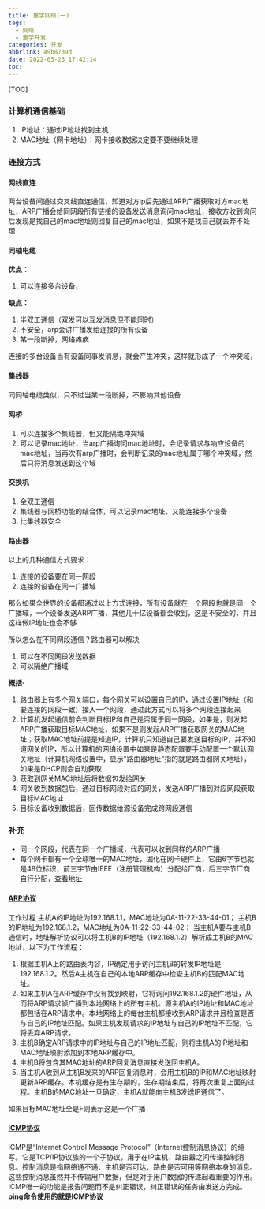 ```yaml
---
title: 重学网络(一)
tags:
  - 网络
  - 重学开发
categories: 开发
abbrlink: 49b8739d
date: 2022-05-23 17:42:14
toc:
---
```

[TOC]
### 计算机通信基础
1. IP地址：通过IP地址找到主机
2. MAC地址（网卡地址）：网卡接收数据决定要不要继续处理
### 连接方式
#### 网线直连
两台设备间通过交叉线直连通信，知道对方ip后先通过ARP广播获取对方mac地址，ARP广播会给同网段所有链接的设备发送消息询问mac地址，接收方收到询问后发现是找自己的mac地址则回复自己的mac地址，如果不是找自己就丢弃不处理

#### 同轴电缆

**优点：**
1. 可以连接多台设备，

**缺点：**
1. 半双工通信（双发可以互发消息但不能同时）
2. 不安全，arp会讲广播发给连接的所有设备
3. 某一段断掉，网络瘫痪

连接的多台设备当有设备同事发消息，就会产生冲突，这样就形成了一个冲突域，

#### 集线器
同同轴电缆类似，只不过当某一段断掉，不影响其他设备

#### 网桥

1. 可以连接多个集线器，但又能隔绝冲突域
2. 可以记录mac地址，当arp广播询问mac地址时，会记录请求与响应设备的mac地址，当再次有arp广播时，会判断记录的mac地址属于哪个冲突域，然后只将消息发送到这个域



#### 交换机

1. 全双工通信
2. 集线器与网桥功能的结合体，可以记录mac地址，又能连接多个设备
3. 比集线器安全

#### 路由器
以上的几种通信方式要求：
1. 连接的设备要在同一网段
2. 连接的设备在同一广播域

那么如果全世界的设备都通过以上方式连接，所有设备就在一个网段也就是同一个广播域，一个设备发送ARP广播，其他几十亿设备都会收到，这是不安全的，并且这样做IP地址也会不够

所以怎么在不同网段通信？路由器可以解决
1. 可以在不同网段发送数据
2. 可以隔绝广播域

**概括·**
1. 路由器上有多个网关端口，每个网关可以设置自己的IP，通过设置IP地址（和要连接的网段一致）接入一个网段，通过此方式可以将多个网段连接起来
2. 计算机发起通信前会判断目标IP和自己是否属于同一网段，如果是，则发起ARP广播获取目标MAC地址，如果不是则发起ARP广播获取网关的MAC地址；获取MAC地址前提是知道IP，计算机只知道自己要发送目标的IP，并不知道网关的IP，所以计算机的网络设置中如果是静态配置要手动配置一个默认网关地址（计算机网络设置中，显示"路由器地址"指的就是路由器网关地址），如果是DHCP则会自动获取
3. 获取到网关MAC地址后将数据包发给网关
4. 网关收到数据包后，通过目标网段对应的网关，发送ARP广播到对应网段获取目标MAC地址
5. 目标设备收到数据后，回传数据给源设备完成跨网段通信





### 补充
* 同一个网段，代表在同一个广播域，代表可以收到同样的ARP广播
* 每个网卡都有一个全球唯一的MAC地址，固化在网卡硬件上，它由6字节也就是48位标识，前三字节由IEEE（注册管理机构）分配给厂商，后三字节厂商自行分配，[查看地址](https://standards-oui.ieee.org/oui/oui.txt)
#### [ARP协议](https://baike.baidu.com/item/ARP/609343?fr=aladdin)
工作过程
主机A的IP地址为192.168.1.1，MAC地址为0A-11-22-33-44-01；
主机B的IP地址为192.168.1.2，MAC地址为0A-11-22-33-44-02；
当主机A要与主机B通信时，地址解析协议可以将主机B的IP地址（192.168.1.2）解析成主机B的MAC地址，以下为工作流程：
1. 根据主机A上的路由表内容，IP确定用于访问主机B的转发IP地址是192.168.1.2。然后A主机在自己的本地ARP缓存中检查主机B的匹配MAC地址。
2. 如果主机A在ARP缓存中没有找到映射，它将询问192.168.1.2的硬件地址，从而将ARP请求帧广播到本地网络上的所有主机。源主机A的IP地址和MAC地址都包括在ARP请求中。本地网络上的每台主机都接收到ARP请求并且检查是否与自己的IP地址匹配。如果主机发现请求的IP地址与自己的IP地址不匹配，它将丢弃ARP请求。
1. 主机B确定ARP请求中的IP地址与自己的IP地址匹配，则将主机A的IP地址和MAC地址映射添加到本地ARP缓存中。
1. 主机B将包含其MAC地址的ARP回复消息直接发送回主机A。
1. 当主机A收到从主机B发来的ARP回复消息时，会用主机B的IP和MAC地址映射更新ARP缓存。本机缓存是有生存期的，生存期结束后，将再次重复上面的过程。主机B的MAC地址一旦确定，主机A就能向主机B发送IP通信了。

如果目标MAC地址全是F则表示这是一个广播

#### [ICMP协议](https://baike.baidu.com/item/ICMP/572452?fr=aladdin)
ICMP是“Internet Control Message Protocol”（Internet控制消息协议）的缩写。它是TCP/IP协议族的一个子协议，用于在IP主机、路由器之间传递控制消息。控制消息是指网络通不通、主机是否可达、路由是否可用等网络本身的消息。这些控制消息虽然并不传输用户数据，但是对于用户数据的传递起着重要的作用。
ICMP唯一的功能是报告问题而不是纠正错误，纠正错误的任务由发送方完成。
**ping命令使用的就是ICMP协议**